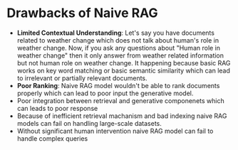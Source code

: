 # Drawbacks of Naive RAG
- **Limited Contextual Understanding**: Let's say you have documents related to weather
  change which does not talk about human's role in weather change. Now, if you ask any questions about "Human role in weather change" then it only answer from weather related
  information but not human role on weather change. It happening because basic RAG works on
  key word matching or basic semantic similarity which can lead to irrelevant or partially 
  relevant documents.
- **Poor Ranking**: Naive RAG model wouldn't be able to rank documents properly which can
  lead to poor input the generative model.
- Poor integration between retrieval and generative componenets which can leads to poor
  response
- Because of inefficient retrieval machanism and bad indexing naive RAG models can fail
  on handling large-scale datasets.
- Without significant human intervention naive RAG model can fail to handle complex
  queries